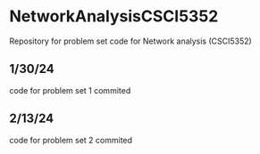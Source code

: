 # NetworkAnalysisCSCI5352
Repository for problem set code for Network analysis (CSCI5352)
## 1/30/24
code for problem set 1 commited

## 2/13/24
code for problem set 2 commited
